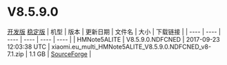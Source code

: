 # V8.5.9.0
[开发版](#开发版)  [稳定版](#稳定版)
| 机型 | 版本 | 更新日期 | 文件名 | 大小 | 下载链接 |
| ---- | ---- | ---- | ---- | ---- | ---- |
| HMNote5ALITE | V8.5.9.0.NDFCNED | 2017-09-23 12:03:38 UTC | xiaomi.eu_multi_HMNote5ALITE_V8.5.9.0.NDFCNED_v8-7.1.zip | 1.1 GB | [SourceForge](https://sourceforge.net/projects/xiaomi-eu-multilang-miui-roms/files/xiaomi.eu/MIUI-STABLE-RELEASES/MIUIv8.5/xiaomi.eu_multi_HMNote5ALITE_V8.5.9.0.NDFCNED_v8-7.1.zip/download) |
